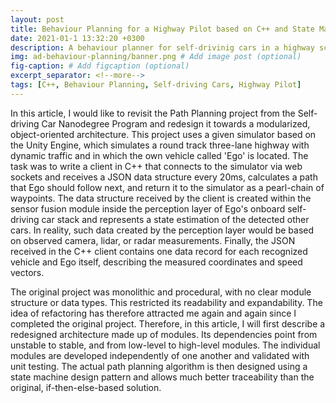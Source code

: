 ```yaml
---
layout: post
title: Behaviour Planning for a Highway Pilot based on C++ and State Machines 
date: 2021-01-1 13:32:20 +0300
description: A behaviour planner for self-drivinig cars in a highway scenario, written in C++.
img: ad-behaviour-planning/banner.png # Add image post (optional)
fig-caption: # Add figcaption (optional)
excerpt_separator: <!--more-->
tags: [C++, Behaviour Planning, Self-driving Cars, Highway Pilot]
---
```


In this article, I would like to revisit the Path Planning project from the Self-driving Car Nanodegree Program and redesign it towards a modularized, object-oriented architecture. This project uses a given simulator based on the Unity Engine, which simulates a round track three-lane highway with dynamic traffic and in which the own vehicle called 'Ego' is located. The task was to write a client in C++ that connects to the simulator via web sockets and receives a JSON data structure every 20ms, calculates a path that Ego should follow next, and return it to the simulator as a pearl-chain of waypoints. The data structure received by the client is created within the sensor fusion module inside the perception layer of Ego's onboard self-driving car stack and represents a state estimation of the detected other cars. In reality, such data created by the perception layer would be based on observed camera, lidar, or radar measurements. Finally, the JSON received in the C++ client contains one data record for each recognized vehicle and Ego itself, describing the measured coordinates and speed vectors.

The original project was monolithic and procedural, with no clear module structure or data types. This restricted its readability and expandability. The idea of ​​refactoring has therefore attracted me again and again since I completed the original project. Therefore, in this article, I will first describe a redesigned architecture made up of modules. Its dependencies point from unstable to stable, and from low-level to high-level modules. The individual modules are developed independently of one another and validated with unit testing. The actual path planning algorithm is then designed using a state machine design pattern and allows much better traceability than the original, if-then-else-based solution.